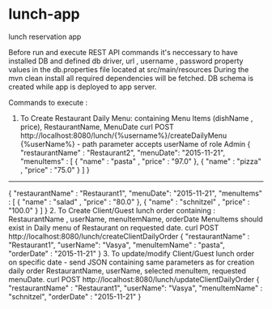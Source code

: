 # lunch-app
lunch reservation app

Before run and execute REST API commands it's neccessary to have installed DB and defined db driver, url , username , password property values in the db.properties file located at src/main/resources
During the mvn clean install all required dependencies will be fetched.
DB schema is created while app is deployed to app server.


Commands to execute :
1. To Create Restaurant Daily Menu: containing Menu Items (dishName , price), RestaurantName, MenuDate
curl POST http://localhost:8080/lunch/{%username%}/createDailyMenu
{%userName%} - path parameter accepts userName of role Admin
{
"restaurantName" : "Restaurant2",
"menuDate": "2015-11-21",
"menuItems" : [
{ "name" : "pasta" , "price" : "97.0" },
{ "name" : "pizza" , "price" : "75.0" }
]
}
---------------------------------------------------
{
"restaurantName" : "Restaurant1",
"menuDate": "2015-11-21",
"menuItems" : [
{ "name" : "salad" , "price" : "80.0" },
{ "name" : "schnitzel" , "price" : "100.0" }
]
}
2. To Create Client/Guest lunch order containing : RestaurantName , userName, menuItemName, orderDate
MenuItems should exist in Daily menu of Restaurant on requested date.
curl POST http://localhost:8080/lunch/createClientDailyOrder
{
"restaurantName" : "Restaurant1",
"userName": "Vasya",
"menuItemName" : "pasta",
"orderDate" : "2015-11-21"
}
3. To update/modify Client/Guest lunch order on specific date - send JSON containing same parameters as for creation daily order
RestaurantName, userName, selected menuItem, requested menuDate.
curl POST http://localhost:8080/lunch/updateClientDailyOrder
{
"restaurantName" : "Restaurant1",
"userName": "Vasya",
"menuItemName" : "schnitzel",
"orderDate" : "2015-11-21"
}

